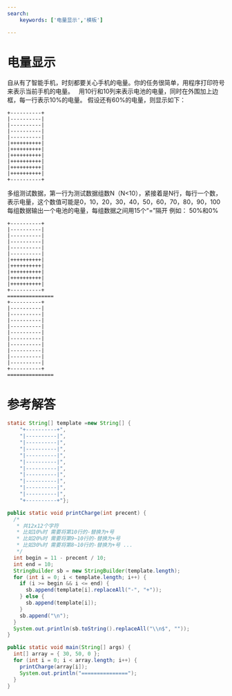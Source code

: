 ```yaml
---
search:
    keywords: ['电量显示','模板']

---
```



# 电量显示

自从有了智能手机，时刻都要关心手机的电量。你的任务很简单，用程序打印符号来表示当前手机的电量。
 
用10行和10列来表示电池的电量，同时在外围加上边框，每一行表示10%的电量。
假设还有60%的电量，则显示如下：
```
+----------+
|----------|
|----------|
|----------|
|----------|
|++++++++++|
|++++++++++|
|++++++++++|
|++++++++++|
|++++++++++|
|++++++++++|
+----------+
```
多组测试数据，第一行为测试数据组数N（N<10），紧接着是N行，每行一个数，表示电量，这个数值可能是0，10，20，30，40，50，60，70，80，90，100
每组数据输出一个电池的电量，每组数据之间用15个“=”隔开
例如：
50%和0%
```
+----------+
|----------|
|----------|
|----------|
|----------|
|----------|
|++++++++++|
|++++++++++|
|++++++++++|
|++++++++++|
|++++++++++|
+----------+
===============
+----------+
|----------|
|----------|
|----------|
|----------|
|----------|
|----------|
|----------|
|----------|
|----------|
|----------|
+----------+
===============
```

# 参考解答
```java
static String[] template =new String[] {
    "+----------+",
    "|----------|",
    "|----------|",
    "|----------|",
    "|----------|",
    "|----------|",
    "|----------|",
    "|----------|",
    "|----------|",
    "|----------|",
    "|----------|",
    "+----------+"};

public static void printCharge(int precent) {
  /*
   * 共12x12个字符 
   * 比如10%时 需要将第10行的-替换为+号 
   * 比如20%时 需要将第9~10行的-替换为+号 
   * 比如30%时 需要将第8~10行的-替换为+号 ...
   */
  int begin = 11 - precent / 10;
  int end = 10;
  StringBuilder sb = new StringBuilder(template.length);
  for (int i = 0; i < template.length; i++) {
    if (i >= begin && i <= end) {
      sb.append(template[i].replaceAll("-", "+"));
    } else {
      sb.append(template[i]);
    }
    sb.append("\n");
  }
  System.out.println(sb.toString().replaceAll("\\n$", ""));
}

public static void main(String[] args) {
  int[] array = { 30, 50, 0 };
  for (int i = 0; i < array.length; i++) {
    printCharge(array[i]);
    System.out.println("===============");
  }
}
```